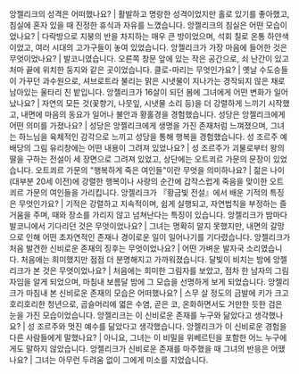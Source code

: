 앙젤리크의 성격은 어떠했나요?	| 활발하고 명랑한 성격이었지만 홀로 있기를 좋아했고, 침실에 혼자 있을 때 진정한 휴식과 자유를 느꼈습니다.
앙젤리크의 침실은 어떤 모습이었나요?	| 다락방으로 지붕의 반을 차지하는 매우 큰 방이었으며, 석회 칠로 온통 하얀색이었고, 여러 시대의 고가구들이 놓여 있었습니다.
앙젤리크가 가장 마음에 들어한 것은 무엇이었나요?	| 발코니였습니다. 오른쪽 창문 앞에 있는 작은 공간으로, 쇠 난간이 있고 처마 끝에 위치한 둥지와 같은 곳이었습니다.
클로-마리는 무엇인가요?	| 옛날 수도승들이 가꾸던 과수원으로, 셔브로트라 불리는 맑은 시냇물이 지나가는 경작되지 않은 채로 남아있는 울타리 친 밭입니다.
앙젤리크가 16살이 되던 봄에 그녀에게 어떤 변화가 일어났나요?	| 자연의 모든 것(꽃향기, 나뭇잎, 시냇물 소리 등)을 더 강렬하게 느끼기 시작했고, 내면에 마음의 동요가 일어나 불안과 황홀경을 경험했습니다.
성당은 앙젤리크에게 어떤 의미를 가졌나요?	| 성당은 앙젤리크에게 생명을 가진 존재처럼 느껴졌으며, 그녀는 하느님을 육체적인 감각으로 느끼고 성당을 통해 행복을 경험했습니다.
성 조르주 예배당의 그림 유리창에는 어떤 내용이 그려져 있었나요?	| 성 조르주가 괴물로부터 왕의 딸을 구하는 전설이 세 장면으로 그려져 있었고, 상단에는 오트쾨르 가문의 문장이 있었습니다.
오트쾨르 가문의 "행복하게 죽은 여인들"이란 무엇을 의미하나요?	| 젊은 나이(대부분 20세 이전)에 강렬한 행복이나 사랑의 순간에 갑작스럽게 죽음을 맞이한 오트쾨르 가문의 여인들을 가리킵니다.
앙젤리크가 『황금빛 전설』에서 배운 기적의 특징은 무엇인가요?	| 기적은 강렬하고 지속적이며, 쉽게 실행되고, 자연법칙을 부정하는 즐거움을 주며, 때와 장소를 가리지 않고 넘쳐난다는 특징이 있습니다.
앙젤리크가 밤마다 발코니에서 기다리던 것은 무엇이었나요?	| 그녀는 명확히 알지 못했지만, 내면의 갈망으로 인해 어떤 초자연적인 존재나 경이로운 일이 일어나기를 기다렸습니다.
앙젤리크가 처음 발견한 신비로운 존재의 징후는 무엇이었나요?	| 어떤 가벼운 발자국 소리였습니다. 처음에는 희미했지만 점점 더 분명해지고 가까워졌습니다.
달빛이 비치는 밤에 앙젤리크가 본 것은 무엇이었나요?	| 처음에는 희미한 그림자를 보았고, 점차 한 남자의 그림자임을 알게 되었으며, 마침내 보름달 밤에 그 모습을 선명하게 보게 되었습니다.
앙젤리크가 마침내 본 신비로운 존재의 모습은 어떠했나요?	| 스무 살 정도의 금발에 키가 크고 호리호리한 청년으로, 곱슬머리에 엷은 수염, 곧은 코, 온화하면서도 거만한 듯한 검은 눈을 가진 모습이었습니다.
앙젤리크는 이 신비로운 존재를 누구와 닮았다고 생각했나요?	| 성 조르주와 멋진 예수를 닮았다고 생각했습니다.
앙젤리크가 이 신비로운 경험을 다른 사람들에게 말했나요?	| 아니요, 그녀는 이 비밀을 위베르틴을 포함한 어느 누구에게도 말하지 않았습니다.
앙젤리크가 신비로운 존재를 마주했을 때 그녀의 반응은 어땠나요?	| 그녀는 아무런 두려움 없이 그에게 미소를 지었습니다.